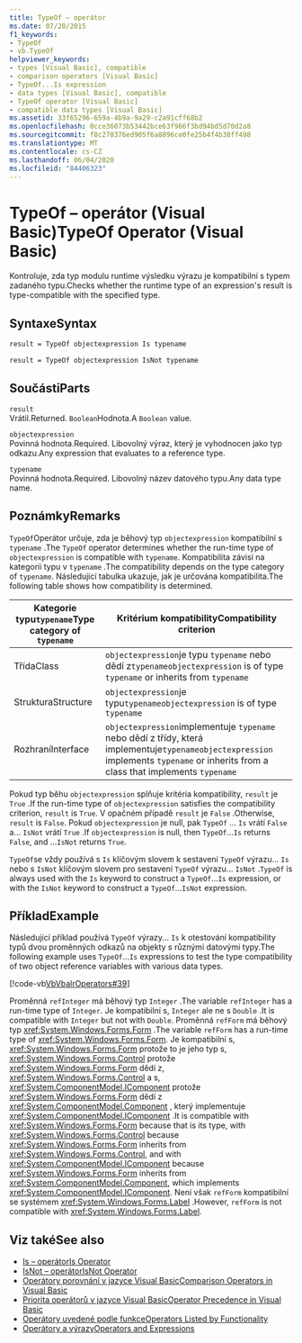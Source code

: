 ```yaml
---
title: TypeOf – operátor
ms.date: 07/20/2015
f1_keywords:
- TypeOf
- vb.TypeOf
helpviewer_keywords:
- types [Visual Basic], compatible
- comparison operators [Visual Basic]
- TypeOf...Is expression
- data types [Visual Basic], compatible
- TypeOf operator [Visual Basic]
- compatible data types [Visual Basic]
ms.assetid: 33f65296-659a-4b9a-9a29-c2a91cff68b2
ms.openlocfilehash: 0cce36073b53442bce63f966f3bd94bd5d70d2a8
ms.sourcegitcommit: f8c270376ed905f6a8896ce0fe25b4f4b38ff498
ms.translationtype: MT
ms.contentlocale: cs-CZ
ms.lasthandoff: 06/04/2020
ms.locfileid: "84406323"
---
```

# <a name="typeof-operator-visual-basic"></a><span data-ttu-id="14474-102">TypeOf – operátor (Visual Basic)</span><span class="sxs-lookup"><span data-stu-id="14474-102">TypeOf Operator (Visual Basic)</span></span>
<span data-ttu-id="14474-103">Kontroluje, zda typ modulu runtime výsledku výrazu je kompatibilní s typem zadaného typu.</span><span class="sxs-lookup"><span data-stu-id="14474-103">Checks whether the runtime type of an expression's result is type-compatible with the specified type.</span></span>
  
## <a name="syntax"></a><span data-ttu-id="14474-104">Syntaxe</span><span class="sxs-lookup"><span data-stu-id="14474-104">Syntax</span></span>  
  
```vb  
result = TypeOf objectexpression Is typename  
```  
  
```vb  
result = TypeOf objectexpression IsNot typename  
```  
  
## <a name="parts"></a><span data-ttu-id="14474-105">Součásti</span><span class="sxs-lookup"><span data-stu-id="14474-105">Parts</span></span>  
 `result`  
 <span data-ttu-id="14474-106">Vrátil.</span><span class="sxs-lookup"><span data-stu-id="14474-106">Returned.</span></span> <span data-ttu-id="14474-107">`Boolean`Hodnota.</span><span class="sxs-lookup"><span data-stu-id="14474-107">A `Boolean` value.</span></span>  
  
 `objectexpression`  
 <span data-ttu-id="14474-108">Povinná hodnota.</span><span class="sxs-lookup"><span data-stu-id="14474-108">Required.</span></span> <span data-ttu-id="14474-109">Libovolný výraz, který je vyhodnocen jako typ odkazu.</span><span class="sxs-lookup"><span data-stu-id="14474-109">Any expression that evaluates to a reference type.</span></span>  
  
 `typename`  
 <span data-ttu-id="14474-110">Povinná hodnota.</span><span class="sxs-lookup"><span data-stu-id="14474-110">Required.</span></span> <span data-ttu-id="14474-111">Libovolný název datového typu.</span><span class="sxs-lookup"><span data-stu-id="14474-111">Any data type name.</span></span>  
  
## <a name="remarks"></a><span data-ttu-id="14474-112">Poznámky</span><span class="sxs-lookup"><span data-stu-id="14474-112">Remarks</span></span>  
 <span data-ttu-id="14474-113">`TypeOf`Operátor určuje, zda je běhový typ `objectexpression` kompatibilní s `typename` .</span><span class="sxs-lookup"><span data-stu-id="14474-113">The `TypeOf` operator determines whether the run-time type of `objectexpression` is compatible with `typename`.</span></span> <span data-ttu-id="14474-114">Kompatibilita závisí na kategorii typu v `typename` .</span><span class="sxs-lookup"><span data-stu-id="14474-114">The compatibility depends on the type category of `typename`.</span></span> <span data-ttu-id="14474-115">Následující tabulka ukazuje, jak je určována kompatibilita.</span><span class="sxs-lookup"><span data-stu-id="14474-115">The following table shows how compatibility is determined.</span></span>  
  
|<span data-ttu-id="14474-116">Kategorie typu`typename`</span><span class="sxs-lookup"><span data-stu-id="14474-116">Type category of `typename`</span></span>|<span data-ttu-id="14474-117">Kritérium kompatibility</span><span class="sxs-lookup"><span data-stu-id="14474-117">Compatibility criterion</span></span>|  
|---------------------------------|-----------------------------|  
|<span data-ttu-id="14474-118">Třída</span><span class="sxs-lookup"><span data-stu-id="14474-118">Class</span></span>|<span data-ttu-id="14474-119">`objectexpression`je typu `typename` nebo dědí z`typename`</span><span class="sxs-lookup"><span data-stu-id="14474-119">`objectexpression` is of type `typename` or inherits from `typename`</span></span>|  
|<span data-ttu-id="14474-120">Struktura</span><span class="sxs-lookup"><span data-stu-id="14474-120">Structure</span></span>|<span data-ttu-id="14474-121">`objectexpression`je typu`typename`</span><span class="sxs-lookup"><span data-stu-id="14474-121">`objectexpression` is of type `typename`</span></span>|  
|<span data-ttu-id="14474-122">Rozhraní</span><span class="sxs-lookup"><span data-stu-id="14474-122">Interface</span></span>|<span data-ttu-id="14474-123">`objectexpression`implementuje `typename` nebo dědí z třídy, která implementuje`typename`</span><span class="sxs-lookup"><span data-stu-id="14474-123">`objectexpression` implements `typename` or inherits from a class that implements `typename`</span></span>|  
  
 <span data-ttu-id="14474-124">Pokud typ běhu `objectexpression` splňuje kritéria kompatibility, `result` je `True` .</span><span class="sxs-lookup"><span data-stu-id="14474-124">If the run-time type of `objectexpression` satisfies the compatibility criterion, `result` is `True`.</span></span> <span data-ttu-id="14474-125">V opačném případě `result` je `False` .</span><span class="sxs-lookup"><span data-stu-id="14474-125">Otherwise, `result` is `False`.</span></span>  <span data-ttu-id="14474-126">Pokud `objectexpression` je null, pak `TypeOf` ... `Is` vrátí `False` a... `IsNot` vrátí `True` .</span><span class="sxs-lookup"><span data-stu-id="14474-126">If `objectexpression` is null, then `TypeOf`...`Is` returns `False`, and ...`IsNot` returns `True`.</span></span>  
  
 <span data-ttu-id="14474-127">`TypeOf`se vždy používá s `Is` klíčovým slovem k sestavení `TypeOf` výrazu... `Is` nebo s `IsNot` klíčovým slovem pro sestavení `TypeOf` výrazu... `IsNot` .</span><span class="sxs-lookup"><span data-stu-id="14474-127">`TypeOf` is always used with the `Is` keyword to construct a `TypeOf`...`Is` expression, or with the `IsNot` keyword to construct a `TypeOf`...`IsNot` expression.</span></span>  
  
## <a name="example"></a><span data-ttu-id="14474-128">Příklad</span><span class="sxs-lookup"><span data-stu-id="14474-128">Example</span></span>  
 <span data-ttu-id="14474-129">Následující příklad používá `TypeOf` výrazy... `Is` k otestování kompatibility typů dvou proměnných odkazů na objekty s různými datovými typy.</span><span class="sxs-lookup"><span data-stu-id="14474-129">The following example uses `TypeOf`...`Is` expressions to test the type compatibility of two object reference variables with various data types.</span></span>  
  
 [!code-vb[VbVbalrOperators#39](~/samples/snippets/visualbasic/VS_Snippets_VBCSharp/VbVbalrOperators/VB/Class1.vb#39)]  
  
 <span data-ttu-id="14474-130">Proměnná `refInteger` má běhový typ `Integer` .</span><span class="sxs-lookup"><span data-stu-id="14474-130">The variable `refInteger` has a run-time type of `Integer`.</span></span> <span data-ttu-id="14474-131">Je kompatibilní s, `Integer` ale ne s `Double` .</span><span class="sxs-lookup"><span data-stu-id="14474-131">It is compatible with `Integer` but not with `Double`.</span></span> <span data-ttu-id="14474-132">Proměnná `refForm` má běhový typ <xref:System.Windows.Forms.Form> .</span><span class="sxs-lookup"><span data-stu-id="14474-132">The variable `refForm` has a run-time type of <xref:System.Windows.Forms.Form>.</span></span> <span data-ttu-id="14474-133">Je kompatibilní s, <xref:System.Windows.Forms.Form> protože to je jeho typ s, <xref:System.Windows.Forms.Control> protože <xref:System.Windows.Forms.Form> dědí z, <xref:System.Windows.Forms.Control> a s, <xref:System.ComponentModel.IComponent> protože <xref:System.Windows.Forms.Form> dědí z <xref:System.ComponentModel.Component> , který implementuje <xref:System.ComponentModel.IComponent> .</span><span class="sxs-lookup"><span data-stu-id="14474-133">It is compatible with <xref:System.Windows.Forms.Form> because that is its type, with <xref:System.Windows.Forms.Control> because <xref:System.Windows.Forms.Form> inherits from <xref:System.Windows.Forms.Control>, and with <xref:System.ComponentModel.IComponent> because <xref:System.Windows.Forms.Form> inherits from <xref:System.ComponentModel.Component>, which implements <xref:System.ComponentModel.IComponent>.</span></span> <span data-ttu-id="14474-134">Není však `refForm` kompatibilní se systémem <xref:System.Windows.Forms.Label> .</span><span class="sxs-lookup"><span data-stu-id="14474-134">However, `refForm` is not compatible with <xref:System.Windows.Forms.Label>.</span></span>  
  
## <a name="see-also"></a><span data-ttu-id="14474-135">Viz také</span><span class="sxs-lookup"><span data-stu-id="14474-135">See also</span></span>

- [<span data-ttu-id="14474-136">Is – operátor</span><span class="sxs-lookup"><span data-stu-id="14474-136">Is Operator</span></span>](is-operator.md)
- [<span data-ttu-id="14474-137">IsNot – operátor</span><span class="sxs-lookup"><span data-stu-id="14474-137">IsNot Operator</span></span>](isnot-operator.md)
- [<span data-ttu-id="14474-138">Operátory porovnání v jazyce Visual Basic</span><span class="sxs-lookup"><span data-stu-id="14474-138">Comparison Operators in Visual Basic</span></span>](../../programming-guide/language-features/operators-and-expressions/comparison-operators.md)
- [<span data-ttu-id="14474-139">Priorita operátorů v jazyce Visual Basic</span><span class="sxs-lookup"><span data-stu-id="14474-139">Operator Precedence in Visual Basic</span></span>](operator-precedence.md)
- [<span data-ttu-id="14474-140">Operátory uvedené podle funkce</span><span class="sxs-lookup"><span data-stu-id="14474-140">Operators Listed by Functionality</span></span>](operators-listed-by-functionality.md)
- [<span data-ttu-id="14474-141">Operátory a výrazy</span><span class="sxs-lookup"><span data-stu-id="14474-141">Operators and Expressions</span></span>](../../programming-guide/language-features/operators-and-expressions/index.md)
